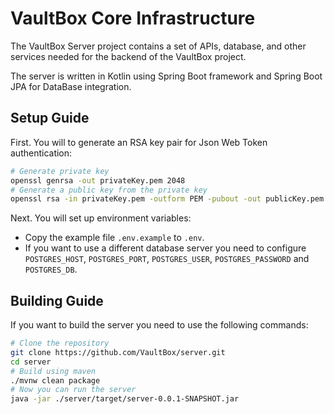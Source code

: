 # VaultBox Core Infrastructure

The VaultBox Server project contains a set of APIs, database, and other services
needed for the backend of the VaultBox project.

The server is written in Kotlin using Spring Boot framework and Spring Boot JPA for DataBase integration.

## Setup Guide

First. You will to generate an RSA key pair for Json Web Token authentication:
```bash
# Generate private key
openssl genrsa -out privateKey.pem 2048
# Generate a public key from the private key
openssl rsa -in privateKey.pem -outform PEM -pubout -out publicKey.pem
```

Next. You will set up environment variables:
- Copy the example file `.env.example` to `.env`.
- If you want to use a different database server you need to configure `POSTGRES_HOST`, `POSTGRES_PORT`, `POSTGRES_USER`, `POSTGRES_PASSWORD` and `POSTGRES_DB`.

## Building Guide

If you want to build the server you need to use the following commands:
```bash
# Clone the repository
git clone https://github.com/VaultBox/server.git
cd server
# Build using maven
./mvnw clean package
# Now you can run the server
java -jar ./server/target/server-0.0.1-SNAPSHOT.jar
```

